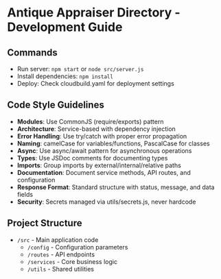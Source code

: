 # Antique Appraiser Directory - Development Guide

## Commands
- Run server: `npm start` or `node src/server.js`
- Install dependencies: `npm install`
- Deploy: Check cloudbuild.yaml for deployment settings

## Code Style Guidelines
- **Modules**: Use CommonJS (require/exports) pattern
- **Architecture**: Service-based with dependency injection
- **Error Handling**: Use try/catch with proper error propagation
- **Naming**: camelCase for variables/functions, PascalCase for classes
- **Async**: Use async/await pattern for asynchronous operations
- **Types**: Use JSDoc comments for documenting types
- **Imports**: Group imports by external/internal/relative paths
- **Documentation**: Document service methods, API routes, and configuration
- **Response Format**: Standard structure with status, message, and data fields
- **Security**: Secrets managed via utils/secrets.js, never hardcode

## Project Structure
- `/src` - Main application code
  - `/config` - Configuration parameters
  - `/routes` - API endpoints
  - `/services` - Core business logic
  - `/utils` - Shared utilities